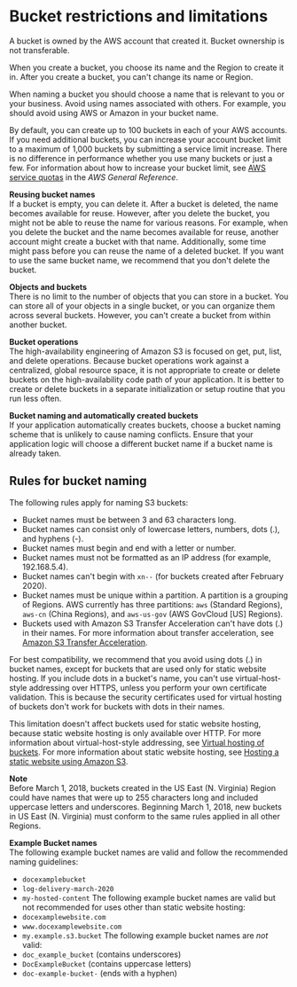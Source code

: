 # Bucket restrictions and limitations<a name="BucketRestrictions"></a>

A bucket is owned by the AWS account that created it\. Bucket ownership is not transferable\.

When you create a bucket, you choose its name and the Region to create it in\. After you create a bucket, you can't change its name or Region\.

When naming a bucket you should choose a name that is relevant to you or your business\. Avoid using names associated with others\. For example, you should avoid using AWS or Amazon in your bucket name\.

By default, you can create up to 100 buckets in each of your AWS accounts\. If you need additional buckets, you can increase your account bucket limit to a maximum of 1,000 buckets by submitting a service limit increase\. There is no difference in performance whether you use many buckets or just a few\. For information about how to increase your bucket limit, see [AWS service quotas](https://docs.aws.amazon.com/general/latest/gr/aws_service_limits.html) in the *AWS General Reference*\. 

**Reusing bucket names**  
If a bucket is empty, you can delete it\. After a bucket is deleted, the name becomes available for reuse\. However, after you delete the bucket, you might not be able to reuse the name for various reasons\. For example, when you delete the bucket and the name becomes available for reuse, another account might create a bucket with that name\. Additionally, some time might pass before you can reuse the name of a deleted bucket\. If you want to use the same bucket name, we recommend that you don't delete the bucket\. 

**Objects and buckets**  
There is no limit to the number of objects that you can store in a bucket\. You can store all of your objects in a single bucket, or you can organize them across several buckets\. However, you can't create a bucket from within another bucket\.

**Bucket operations**  
The high\-availability engineering of Amazon S3 is focused on get, put, list, and delete operations\. Because bucket operations work against a centralized, global resource space, it is not appropriate to create or delete buckets on the high\-availability code path of your application\. It is better to create or delete buckets in a separate initialization or setup routine that you run less often\. 

**Bucket naming and automatically created buckets**  
If your application automatically creates buckets, choose a bucket naming scheme that is unlikely to cause naming conflicts\. Ensure that your application logic will choose a different bucket name if a bucket name is already taken\.

## Rules for bucket naming<a name="bucketnamingrules"></a>

The following rules apply for naming S3 buckets:
+ Bucket names must be between 3 and 63 characters long\.
+ Bucket names can consist only of lowercase letters, numbers, dots \(\.\), and hyphens \(\-\)\.
+ Bucket names must begin and end with a letter or number\.
+ Bucket names must not be formatted as an IP address \(for example, 192\.168\.5\.4\)\.
+ Bucket names can't begin with `xn--` \(for buckets created after February 2020\)\.
+ Bucket names must be unique within a partition\. A partition is a grouping of Regions\. AWS currently has three partitions: `aws` \(Standard Regions\), `aws-cn` \(China Regions\), and `aws-us-gov` \(AWS GovCloud \[US\] Regions\)\.
+ Buckets used with Amazon S3 Transfer Acceleration can't have dots \(\.\) in their names\. For more information about transfer acceleration, see [Amazon S3 Transfer Acceleration](transfer-acceleration.md)\.

For best compatibility, we recommend that you avoid using dots \(\.\) in bucket names, except for buckets that are used only for static website hosting\. If you include dots in a bucket's name, you can't use virtual\-host\-style addressing over HTTPS, unless you perform your own certificate validation\. This is because the security certificates used for virtual hosting of buckets don't work for buckets with dots in their names\. 

This limitation doesn't affect buckets used for static website hosting, because static website hosting is only available over HTTP\. For more information about virtual\-host\-style addressing, see [Virtual hosting of buckets](VirtualHosting.md)\. For more information about static website hosting, see [Hosting a static website using Amazon S3](WebsiteHosting.md)\.

**Note**  
Before March 1, 2018, buckets created in the US East \(N\. Virginia\) Region could have names that were up to 255 characters long and included uppercase letters and underscores\. Beginning March 1, 2018, new buckets in US East \(N\. Virginia\) must conform to the same rules applied in all other Regions\.

**Example Bucket names**  
The following example bucket names are valid and follow the recommended naming guidelines:  
+ `docexamplebucket`
+ `log-delivery-march-2020`
+ `my-hosted-content`
The following example bucket names are valid but not recommended for uses other than static website hosting:  
+ `docexamplewebsite.com`
+ `www.docexamplewebsite.com`
+ `my.example.s3.bucket`
The following example bucket names are *not* valid:  
+ `doc_example_bucket` \(contains underscores\)
+ `DocExampleBucket` \(contains uppercase letters\)
+ `doc-example-bucket-` \(ends with a hyphen\)